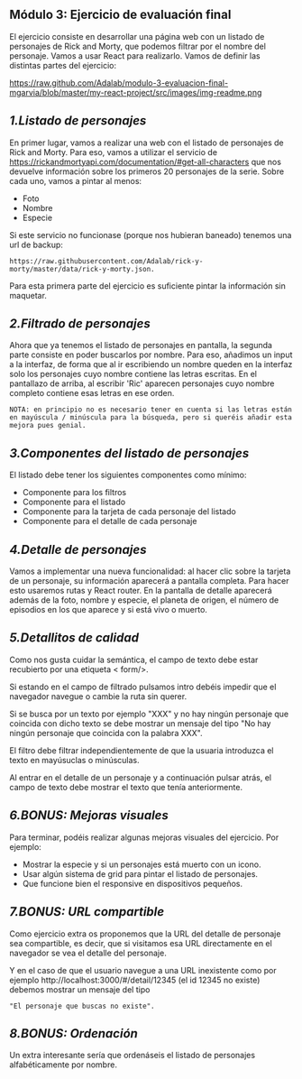 **Módulo 3: Ejercicio de evaluación final**
-

El ejercicio consiste en desarrollar una página web con un listado de personajes de Rick and Morty, que podemos filtrar por el nombre del personaje. Vamos a usar React para realizarlo. Vamos de definir las distintas partes del ejercicio:

https://raw.github.com/Adalab/modulo-3-evaluacion-final-mgarvia/blob/master/my-react-project/src/images/img-readme.png

*1.Listado de personajes*
-
En primer lugar, vamos a realizar una web con el listado de personajes de Rick and Morty. Para eso, vamos a utilizar el servicio de https://rickandmortyapi.com/documentation/#get-all-characters que nos devuelve información sobre los primeros 20 personajes de la serie. Sobre cada uno, vamos a pintar al menos:
  - Foto
  - Nombre
  - Especie

Si este servicio no funcionase (porque nos hubieran baneado) tenemos una url de backup:

    https://raw.githubusercontent.com/Adalab/rick-y-morty/master/data/rick-y-morty.json.

Para esta primera parte del ejercicio es suficiente pintar la información sin maquetar.

*2.Filtrado de personajes*
-
Ahora que ya tenemos el listado de personajes en pantalla, la segunda parte consiste en poder buscarlos por nombre. Para eso, añadimos un input a la interfaz, de forma que al ir escribiendo un nombre queden en la interfaz solo los personajes cuyo nombre contiene las letras escritas. En el pantallazo de arriba, al escribir 'Ric' aparecen personajes cuyo nombre completo contiene esas letras en ese orden.

    NOTA: en principio no es necesario tener en cuenta si las letras están en mayúscula / minúscula para la búsqueda, pero si queréis añadir esta mejora pues genial.

*3.Componentes del listado de personajes*
-
El listado debe tener los siguientes componentes como mínimo:
- Componente para los filtros
- Componente para el listado
- Componente para la tarjeta de cada personaje del listado
- Componente para el detalle de cada personaje

*4.Detalle de personajes*
-
Vamos a implementar una nueva funcionalidad: al hacer clic sobre la tarjeta de un personaje, su información aparecerá a pantalla completa. Para hacer esto usaremos rutas y React router. En la pantalla de detalle aparecerá además de la foto, nombre y especie, el planeta de origen, el número de episodios en los que aparece y si está vivo o muerto.

*5.Detallitos de calidad*
-
Como nos gusta cuidar la semántica, el campo de texto debe estar recubierto por una etiqueta < form/>.

Si estando en el campo de filtrado pulsamos intro debéis impedir que el navegador navegue o cambie la ruta sin querer.

Si se busca por un texto por ejemplo "XXX" y no hay ningún personaje que coincida con dicho texto se debe mostrar un mensaje del tipo "No hay ningún personaje que coincida con la palabra XXX".

El filtro debe filtrar independientemente de que la usuaria introduzca el texto en mayúsuclas o minúsculas.

Al entrar en el detalle de un personaje y a continuación pulsar atrás, el campo de texto debe mostrar el texto que tenía anteriormente.

*6.BONUS: Mejoras visuales*
-
Para terminar, podéis realizar algunas mejoras visuales del ejercicio. Por ejemplo:
- Mostrar la especie y si un personajes está muerto con un icono.
- Usar algún sistema de grid para pintar el listado de personajes.
- Que funcione bien el responsive en dispositivos pequeños.

*7.BONUS: URL compartible*
-
Como ejercicio extra os proponemos que la URL del detalle de personaje sea compartible, es decir, que si visitamos esa URL directamente en el navegador se vea el detalle del personaje.

Y en el caso de que el usuario navegue a una URL inexistente como por ejemplo http://localhost:3000/#/detail/12345 (el id 12345 no existe) debemos mostrar un mensaje del tipo

    "El personaje que buscas no existe".

*8.BONUS: Ordenación*
-
Un extra interesante sería que ordenáseis el listado de personajes alfabéticamente por nombre.